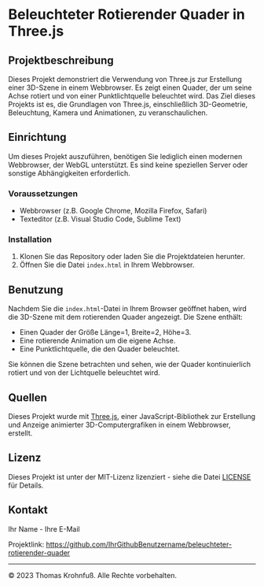 # Beleuchteter Rotierender Quader in Three.js

## Projektbeschreibung

Dieses Projekt demonstriert die Verwendung von Three.js zur Erstellung einer 3D-Szene in einem Webbrowser. Es zeigt einen Quader, der um seine Achse rotiert und von einer Punktlichtquelle beleuchtet wird. Das Ziel dieses Projekts ist es, die Grundlagen von Three.js, einschließlich 3D-Geometrie, Beleuchtung, Kamera und Animationen, zu veranschaulichen.

## Einrichtung

Um dieses Projekt auszuführen, benötigen Sie lediglich einen modernen Webbrowser, der WebGL unterstützt. Es sind keine speziellen Server oder sonstige Abhängigkeiten erforderlich.

### Voraussetzungen

- Webbrowser (z.B. Google Chrome, Mozilla Firefox, Safari)
- Texteditor (z.B. Visual Studio Code, Sublime Text)

### Installation

1. Klonen Sie das Repository oder laden Sie die Projektdateien herunter.
2. Öffnen Sie die Datei `index.html` in Ihrem Webbrowser.

## Benutzung

Nachdem Sie die `index.html`-Datei in Ihrem Browser geöffnet haben, wird die 3D-Szene mit dem rotierenden Quader angezeigt. Die Szene enthält:

- Einen Quader der Größe Länge=1, Breite=2, Höhe=3.
- Eine rotierende Animation um die eigene Achse.
- Eine Punktlichtquelle, die den Quader beleuchtet.

Sie können die Szene betrachten und sehen, wie der Quader kontinuierlich rotiert und von der Lichtquelle beleuchtet wird.

## Quellen

Dieses Projekt wurde mit [Three.js](https://threejs.org/), einer JavaScript-Bibliothek zur Erstellung und Anzeige animierter 3D-Computergrafiken in einem Webbrowser, erstellt.

## Lizenz

Dieses Projekt ist unter der MIT-Lizenz lizenziert - siehe die Datei [LICENSE](LICENSE) für Details.

## Kontakt

Ihr Name - Ihre E-Mail

Projektlink: https://github.com/IhrGithubBenutzername/beleuchteter-rotierender-quader

---

© 2023 Thomas Krohnfuß. Alle Rechte vorbehalten.
